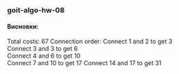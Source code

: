 ### goit-algo-hw-08

#### **Висновки:**
Total costs: 67
Connection order:
Connect 1 and 2 to get 3   
Connect 3 and 3 to get 6   
Connect 4 and 6 to get 10  
Connect 7 and 10 to get 17 
Connect 14 and 17 to get 31

